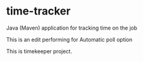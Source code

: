 # time-tracker
Java (Maven) application for tracking time on the job

This is an edit performing for Automatic poll option

This is timekeeper project.
